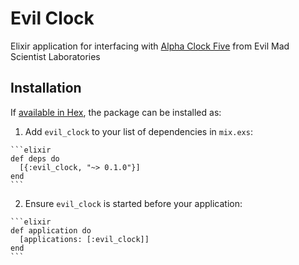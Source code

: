 # Evil Clock

Elixir application for interfacing with [Alpha Clock Five](http://shop.evilmadscientist.com/productsmenu/tinykitlist/447) from Evil Mad Scientist Laboratories

## Installation

If [available in Hex](https://hex.pm/docs/publish), the package can be installed as:

  1. Add `evil_clock` to your list of dependencies in `mix.exs`:

    ```elixir
    def deps do
      [{:evil_clock, "~> 0.1.0"}]
    end
    ```

  2. Ensure `evil_clock` is started before your application:

    ```elixir
    def application do
      [applications: [:evil_clock]]
    end
    ```

